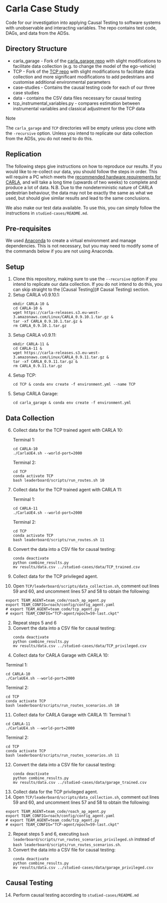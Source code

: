 # Carla Case Study
Code for our investigation into applying Causal Testing to software systems with unobservable and interacting variables. The repo contains test code, DAGs, and data from the ADSs.

## Directory Structure
 - carla_garage - Fork of the [carla_garage repo](https://github.com/autonomousvision/carla_garage) with slight modifications to facilitate data collection (e.g. to change the model of the ego-vehicle)
 - TCP - Fork of the [TCP repo](https://github.com/OpenPerceptionX/TCP) with slight modifications to facilitate data collection and more significant modifications to add pedestrians and customise additional environmental parameters
 - case-studies - Contains the causal testing code for each of our three case studies
 - data - contains the CSV data files necessary for causal testing
 - tcp_instrumental_variables.py - compares estimation between instrumental variables and classical adjustment for the TCP data

> [!Note]
> The `carla_garage` and `TCP` directories will be empty unless you clone with the `-recursive` option. Unless you intend to replicate our data collection from the ADSs, you do not need to do this.

## Replication
The following steps give instructions on how to reproduce our results. If you would like to re-collect our data, you should follow the steps in order. This will require a PC which meets the [recommended hardware requirements for CARLA](https://github.com/carla-simulator/carla/tree/dev#documentation), and will take a long time (upwards of two weeks) to complete and produce a lot of data.
N.B. Due to the nondeterministic nature of CARLA pedestrian behaviour, the data may not be exactly the same as what we used, but should give similar results and lead to the same conclusions.

We also make our test data available. To use this, you can simply follow the instructions in `studied-cases/README.md`.

## Pre-requisites
We used [Anaconda](https://www.anaconda.com/download/) to create a virtual environment and manage dependencies.
This is not necessary, but you may need to modify some of the commands below if you are not using Anaconda.

## Setup
1. Clone this repository, making sure to use the `--recursive` option if you intend to replicate our data collection. If you do not intend to do this, you can skip straight to the [Causal Testing](# Causal Testing) section.
2. Setup CARLA v0.9.10.1:
   ```
   mkdir CARLA-10 &
   cd CARLA-10 &
   wget https://carla-releases.s3.eu-west-3.amazonaws.com/Linux/CARLA_0.9.10.1.tar.gz &
   tar -xf CARLA_0.9.10.1.tar.gz &
   rm CARLA_0.9.10.1.tar.gz
   ```
3. Setup CARLA v0.9.11:
   ```
   mkdir CARLA-11 &
   cd CARLA-11 &
   wget https://carla-releases.s3.eu-west-3.amazonaws.com/Linux/CARLA_0.9.11.tar.gz &
   tar -xf CARLA_0.9.11.tar.gz &
   rm CARLA_0.9.11.tar.gz
   ```
4. Setup TCP:
   ```
   cd TCP & conda env create -f environment.yml --name TCP
   ```
5. Setup CARLA Garage:
   ```
   cd carla_garage & conda env create -f environment.yml
   ```

## Data Collection
6. Collect data for the TCP trained agent with CARLA 10:

   Terminal 1:
   ```
   cd CARLA-10
   ./CarlaUE4.sh --world-port=2000
   ```
   Terminal 2:
   ```
   cd TCP
   conda activate TCP
   bash leaderboard/scripts/run_routes.sh 10
   ```
7. Collect data for the TCP trained agent with CARLA 11:

   Terminal 1:
   ```
   cd CARLA-11
   ./CarlaUE4.sh --world-port=2000
   ```
   Terminal 2:
   ```
   cd TCP
   conda activate TCP
   bash leaderboard/scripts/run_routes.sh 11
   ```
8. Convert the data into a CSV file for causal testing:
   ```
   conda deactivate
   python combine_results.py
   mv results/data.csv ../studied-cases/data/TCP_trained.csv
   ```
9. Collect data for the TCP privileged agent.
  1. Open `TCP/leaderboard/scripts/data_collection.sh`, comment out lines 59 and 60, and uncomment lines 57 and 58 to obtain the following:
  ```
  export TEAM_AGENT=team_code/roach_ap_agent.py
  export TEAM_CONFIG=roach/config/config_agent.yaml
  # export TEAM_AGENT=team_code/tcp_agent.py
  # export TEAM_CONFIG="TCP-agent/epoch=59-last.ckpt"
  ```
  2. Repeat steps 5 and 6
  3. Convert the data into a CSV file for causal testing:
     ```
     conda deactivate
     python combine_results.py
     mv results/data.csv ../studied-cases/data/TCP_privileged.csv
     ```
10. Collect data for CARLA Garage with CARLA 10:

   Terminal 1:
   ```
   cd CARLA-10
   ./CarlaUE4.sh --world-port=2000
   ```
   Terminal 2:
   ```
   cd TCP
   conda activate TCP
   bash leaderboard/scripts/run_routes_scenarios.sh 10
   ```
11. Collect data for CARLA Garage with CARLA 11:
   Terminal 1:
   ```
   cd CARLA-11
   ./CarlaUE4.sh --world-port=2000
   ```
   Terminal 2:
   ```
   cd TCP
   conda activate TCP
   bash leaderboard/scripts/run_routes_scenarios.sh 11
   ```
12. Convert the data into a CSV file for causal testing:
    ```
    conda deactivate
    python combine_results.py
    mv results/data.csv ../studied-cases/data/garage_trained.csv
    ```
13. Collect data for the TCP privileged agent.
   1. Open `TCP/leaderboard/scripts/data_collection.sh`, comment out lines 59 and 60, and uncomment lines 57 and 58 to obtain the following:
   ```
   export TEAM_AGENT=team_code/roach_ap_agent.py
   export TEAM_CONFIG=roach/config/config_agent.yaml
   # export TEAM_AGENT=team_code/tcp_agent.py
   # export TEAM_CONFIG="TCP-agent/epoch=59-last.ckpt"
   ```
   2. Repeat steps 5 and 6, executing `bash leaderboard/scripts/run_routes_scenarios_privileged.sh` instead of `bash leaderboard/scripts/run_routes_scenarios.sh`.
   3. Convert the data into a CSV file for causal testing:
      ```
      conda deactivate
      python combine_results.py
      mv results/data.csv ../studied-cases/data/garage_privileged.csv
      ```
## Causal Testing
14. Perform causal testing according to `studied-cases/README.md`
